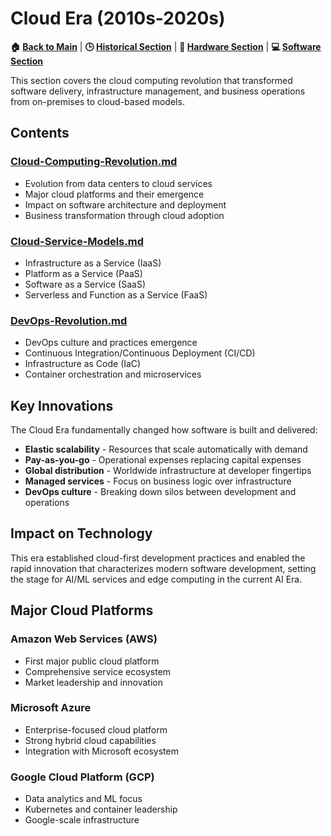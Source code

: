# Cloud Era (2010s-2020s)

**🏠 [Back to Main](../../README.md)** | **🕒 [Historical Section](../README.md)** | **🔧 [Hardware Section](../../01-Hardware/)** | **💻 [Software Section](../../02-Software/)**

This section covers the cloud computing revolution that transformed software delivery, infrastructure management, and business operations from on-premises to cloud-based models.

## Contents

### [Cloud-Computing-Revolution.md](Cloud-Computing-Revolution.md)
- Evolution from data centers to cloud services
- Major cloud platforms and their emergence
- Impact on software architecture and deployment
- Business transformation through cloud adoption

### [Cloud-Service-Models.md](Cloud-Service-Models.md)
- Infrastructure as a Service (IaaS)
- Platform as a Service (PaaS)
- Software as a Service (SaaS)
- Serverless and Function as a Service (FaaS)

### [DevOps-Revolution.md](DevOps-Revolution.md)
- DevOps culture and practices emergence
- Continuous Integration/Continuous Deployment (CI/CD)
- Infrastructure as Code (IaC)
- Container orchestration and microservices

## Key Innovations

The Cloud Era fundamentally changed how software is built and delivered:
- **Elastic scalability** - Resources that scale automatically with demand
- **Pay-as-you-go** - Operational expenses replacing capital expenses
- **Global distribution** - Worldwide infrastructure at developer fingertips
- **Managed services** - Focus on business logic over infrastructure
- **DevOps culture** - Breaking down silos between development and operations

## Impact on Technology

This era established cloud-first development practices and enabled the rapid innovation that characterizes modern software development, setting the stage for AI/ML services and edge computing in the current AI Era.

## Major Cloud Platforms

### Amazon Web Services (AWS)
- First major public cloud platform
- Comprehensive service ecosystem
- Market leadership and innovation

### Microsoft Azure
- Enterprise-focused cloud platform
- Strong hybrid cloud capabilities
- Integration with Microsoft ecosystem

### Google Cloud Platform (GCP)
- Data analytics and ML focus
- Kubernetes and container leadership
- Google-scale infrastructure
